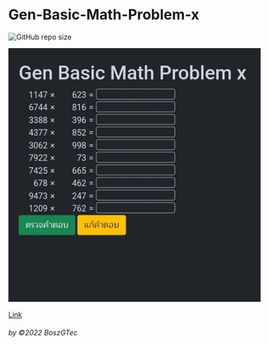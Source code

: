 # Gen-Basic-Math-Problem-x

![GitHub repo size](https://img.shields.io/github/repo-size/BoszGTec/Gen-Basic-Math-Problem-x?color=f0f0f0&logo=Github&label=Repo%20size)


![img](screenshot/SmartSelect_20220526-002706_Opera.jpg)

[Link](https://boszgtec.github.io/Gen-Basic-Math-Problem-x/)

###### by ©2022 BoszGTec
